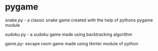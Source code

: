 # pygame

snake.py - a classic snake game created with the help of pythons pygame module 

sudoku.py - a sudoku game made using backtracking algorithm 

game.py- escape room game made using tkinter module of python
